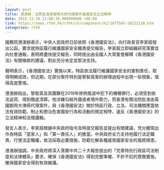 ```yaml
---
layout: post
title: 港澳辦：法院批准英御用大狀代理案件違國安法立法精神
date: 2022-11-28 21:08:30.000000000 +08:00
link: https://news.rthk.hk/rthk/ch/component/k2/1677565-20221128.htm
categories: rthk
---
```


國務院港澳辦表示，中央人民政府日前依照《香港國安法》，向行政長官李家超發出公函，要求就特區履行維護國家安全職責提交報告，李家超立即組織研究落實並向社會通報，表明將盡快提交報告，同時提出由全國人大常委會解釋《香港國安法》有關條款的建議，對此充分肯定並堅決支持。

聲明表示，《香港國安法》實施以來，特區依法履行維護國家安全的憲制責任，取得明顯成效，但近期，在部分案件特別是黎智英案的辦理過程中出現一些現象，值得高度警惕。

港澳辦指出，黎智英及其團夥在2019年修例風波中犯下的樁樁罪行，必須受到依法追究、得到徹底清算。他涉嫌勾結外國或者境外勢力，而香港有關法院批准由英國御用大律師代理案件，與《香港國安法》關於特區行政、立法、司法機關應當依法有效防範、制止和懲治危害國安行為和活動的規定相悖，違反《香港國安法》的立法精神和法理邏輯。

發言人表示，李家超根據中央政府指令及時提交報告並提出有關建議，充分體現出作為特區「當家人」和「第一責任人」的擔當。中央政府全力支持他履行法定職責、行使法定職權，依法採取必要措施，防範化解各種威脅國家安全的風險隱患。

港澳辦強調，中央政府將深入落實中共二十大報告提出的「完善特別行政區司法制度和法律體系」要求，確保《香港國安法》得到完整準確、不折不扣的貫徹實施，確保國家安全得到有效維護。
